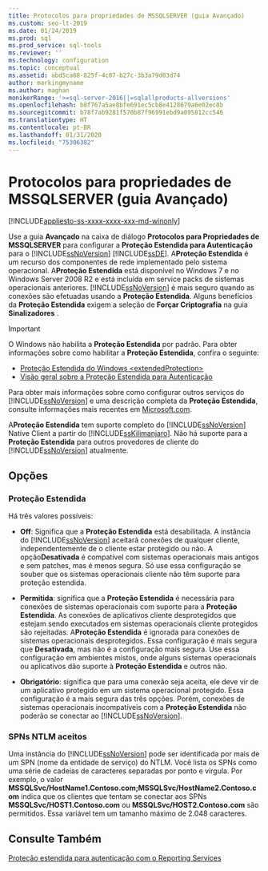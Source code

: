 ```yaml
---
title: Protocolos para propriedades de MSSQLSERVER (guia Avançado)
ms.custom: seo-lt-2019
ms.date: 01/24/2019
ms.prod: sql
ms.prod_service: sql-tools
ms.reviewer: ''
ms.technology: configuration
ms.topic: conceptual
ms.assetid: abd5ca68-825f-4c07-b27c-3b3a79d03d74
author: markingmyname
ms.author: maghan
monikerRange: '>=sql-server-2016||=sqlallproducts-allversions'
ms.openlocfilehash: b8f767a5ae8bfe691ec5cb8e4128679a6e02ec8b
ms.sourcegitcommit: b78f7ab9281f570b87f96991ebd9a095812cc546
ms.translationtype: HT
ms.contentlocale: pt-BR
ms.lasthandoff: 01/31/2020
ms.locfileid: "75306382"
---
```

# <a name="protocols-for-mssqlserver-properties-advanced-tab"></a>Protocolos para propriedades de MSSQLSERVER (guia Avançado)

[!INCLUDE[appliesto-ss-xxxx-xxxx-xxx-md-winonly](../../includes/appliesto-ss-xxxx-xxxx-xxx-md-winonly.md)]

Use a guia **Avançado** na caixa de diálogo **Protocolos para Propriedades de MSSQLSERVER** para configurar a **Proteção Estendida para Autenticação** para o [!INCLUDE[ssNoVersion](../../includes/ssnoversion-md.md)] [!INCLUDE[ssDE](../../includes/ssde-md.md)]. A**Proteção Estendida** é um recurso dos componentes de rede implementado pelo sistema operacional. A**Proteção Estendida** está disponível no Windows 7 e no Windows Server 2008 R2 e está incluída em service packs de sistemas operacionais anteriores. [!INCLUDE[ssNoVersion](../../includes/ssnoversion-md.md)] é mais seguro quando as conexões são efetuadas usando a **Proteção Estendida**. Alguns benefícios da **Proteção Estendida** exigem a seleção de **Forçar Criptografia** na guia **Sinalizadores** .

> [!IMPORTANT]  
> O Windows não habilita a **Proteção Estendida** por padrão. Para obter informações sobre como habilitar a **Proteção Estendida**, confira o seguinte:
> - [Proteção Estendida do Windows \<extendedProtection\>](https://docs.microsoft.com/iis/configuration/system.webserver/security/authentication/windowsauthentication/extendedprotection/)
> - [Visão geral sobre a Proteção Estendida para Autenticação](https://docs.microsoft.com/dotnet/framework/wcf/feature-details/extended-protection-for-authentication-overview)

Para obter mais informações sobre como configurar outros serviços do [!INCLUDE[ssNoVersion](../../includes/ssnoversion-md.md)] e uma descrição completa da **Proteção Estendida**, consulte informações mais recentes em [Microsoft.com](https://go.microsoft.com/fwlink/?LinkId=177752).

A**Proteção Estendida** tem suporte completo do [!INCLUDE[ssNoVersion](../../includes/ssnoversion-md.md)] Native Client a partir do [!INCLUDE[ssKilimanjaro](../../includes/sskilimanjaro-md.md)]. Não há suporte para a **Proteção Estendida** para outros provedores de cliente do [!INCLUDE[ssNoVersion](../../includes/ssnoversion-md.md)] atualmente.

## <a name="options"></a>Opções

### <a name="extended-protection"></a>Proteção Estendida

Há três valores possíveis:  

- **Off**: Significa que a **Proteção Estendida** está desabilitada. A instância do [!INCLUDE[ssNoVersion](../../includes/ssnoversion-md.md)] aceitará conexões de qualquer cliente, independentemente de o cliente estar protegido ou não. A opção**Desativada** é compatível com sistemas operacionais mais antigos e sem patches, mas é menos segura. Só use essa configuração se souber que os sistemas operacionais cliente não têm suporte para proteção estendida.

- **Permitida**: significa que a **Proteção Estendida** é necessária para conexões de sistemas operacionais com suporte para a **Proteção Estendida**. As conexões de aplicativos cliente desprotegidos que estejam sendo executados em sistemas operacionais cliente protegidos são rejeitadas. A**Proteção Estendida** é ignorada para conexões de sistemas operacionais desprotegidos. Essa configuração é mais segura que **Desativada**, mas não é a configuração mais segura. Use essa configuração em ambientes mistos, onde alguns sistemas operacionais ou aplicativos dão suporte à **Proteção Estendida** e outros não.

- **Obrigatório**: significa que para uma conexão seja aceita, ele deve vir de um aplicativo protegido em um sistema operacional protegido. Essa configuração é a mais segura das três opções. Porém, conexões de sistemas operacionais incompatíveis com a **Proteção Estendida** não poderão se conectar ao [!INCLUDE[ssNoVersion](../../includes/ssnoversion-md.md)].

### <a name="accepted-ntlm-spns"></a>SPNs NTLM aceitos

Uma instância do [!INCLUDE[ssNoVersion](../../includes/ssnoversion-md.md)] pode ser identificada por mais de um SPN (nome da entidade de serviço) do NTLM. Você lista os SPNs como uma série de cadeias de caracteres separadas por ponto e vírgula. Por exemplo, o valor **MSSQLSvc/HostName1.Contoso.com;MSSQLSvc/HostName2.Contoso.com** indica que os clientes que tentam se conectar aos SPNs **MSSQLSvc/HOST1.Contoso.com** ou **MSSQLSvc/HOST2.Contoso.com** são permitidos. Essa variável tem um tamanho máximo de 2.048 caracteres.

## <a name="see-also"></a>Consulte Também

[Proteção estendida para autenticação com o Reporting Services](../../reporting-services/security/extended-protection-for-authentication-with-reporting-services.md)

